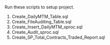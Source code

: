 Run these scripts to setup project.

1. Create_DailyMTM_Table.sql
2. Create_FileAuditing_Table.sql
3. Create_Insert_DailyMTM_sproc.sql
4. Create_Audit_sproc.sql
5. Create_SP_Total_Contracts_Traded_Report.sql
